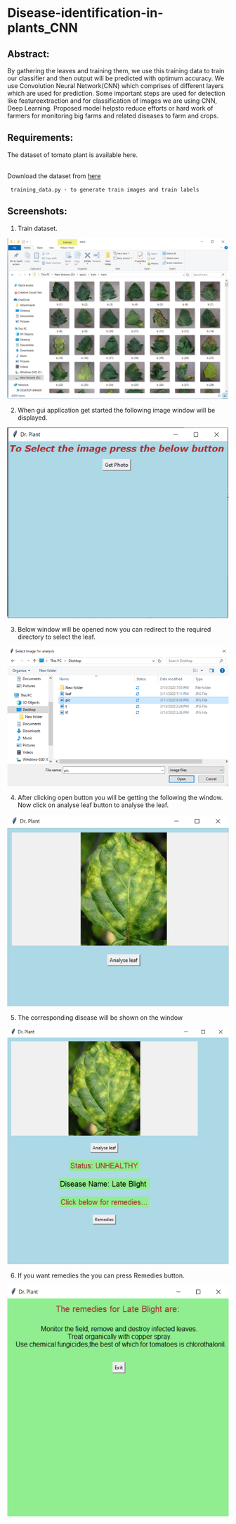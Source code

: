 # Disease-identification-in-plants_CNN

<h2><b> Abstract: </b></h2>

By gathering the leaves and training them, we  use this  training data to  train our classifier and then output will be predicted with optimum accuracy. We use Convolution Neural Network(CNN) which comprises of different layers which are used for prediction. Some important steps are used for detection like featureextraction and for classification of images we are using CNN, Deep Learning. Proposed model helpsto reduce efforts or hard work of farmers for monitoring big farms and related diseases to farm and crops.

<h2><b> Requirements: </b></h2>
The dataset of tomato plant is available here.
<br></br>

Download the dataset from [here](https://drive.google.com/open?id=1DVy0LyUUfJciyo7BUFm1sHKSRdTVJgjF)

     training_data.py - to generate train images and train labels
     
<h2><b> Screenshots: </b></h2>

1. Train dataset.

![](screenshots/dataset.png "Data set")

2. When gui application  get started the following image window will be displayed.

![](screenshots/gui.png "GUI Page")

3. Below window will be opened now you can redirect to the required directory to select the leaf.

![](screenshots/img_selection.png "Image selected")

4. After clicking open button you will be getting the following the window. Now click on analyse leaf button to analyse the leaf.

![](screenshots/img_choosen.png "Image choosen")

5. The corresponding  disease will be shown on the window

![](screenshots/output.png "Output page")

6. If you want remedies the you can press Remedies button.  

![](screenshots/remedies.png "Remedies")




